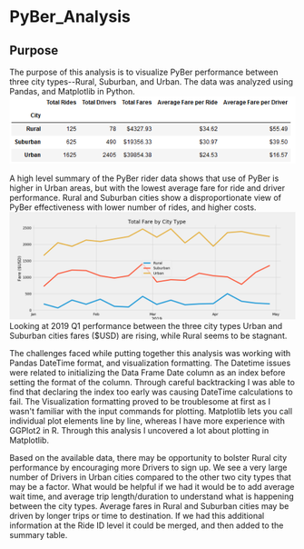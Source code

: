 # PyBer_Analysis

## Purpose

  The purpose of this analysis is to visualize PyBer performance between three city types--Rural, Suburban, and Urban. The data was analyzed using Pandas, and Matplotlib in Python. 
![PyBer High Level Summary](https://github.com/n-toy/PyBer_Analysis/blob/master/Analysis/Challenge%20Summary.PNG)
  
  A high level summary of the PyBer rider data shows that use of PyBer is higher in Urban areas, but with the lowest average fare for ride and driver performance. Rural and Suburban cities show a disproportionate view of PyBer effectiveness with lower number of rides, and higher costs.
![PyBer 2019 Q1 Fares](https://github.com/n-toy/PyBer_Analysis/blob/master/Analysis/Challenge.png)
  Looking at 2019 Q1 performance between the three city types Urban and Suburban cities fares ($USD) are rising, while Rural seems to be stagnant. 

  The challenges faced while putting together this analysis was working with Pandas DateTime format, and visualization formatting. The Datetime issues were related to initializing the Data Frame Date column as an index before setting the format of the column. Through careful backtracking I was able to find that declaring the index too early was causing DateTime calculations to fail. The Visualization formatting proved to be troublesome at first as I wasn't familiar with the input commands for plotting. Matplotlib lets you call individual plot elements line by line, whereas I have more experience with GGPlot2 in R. Through this analysis I uncovered a lot about plotting in Matplotlib.
	
  Based on the available data, there may be opportunity to bolster Rural city performance by encouraging more Drivers to sign up. We see a very large number of Drivers in Urban cities compared to the other two city types that may be a factor. What would be helpful if we had it would be to add average wait time, and average trip length/duration to understand what is happening between the city types. Average fares in Rural and Suburban cities may be driven by longer trips or time to destination. If we had this additional information at the Ride ID level it could be merged, and then added to the summary table. 